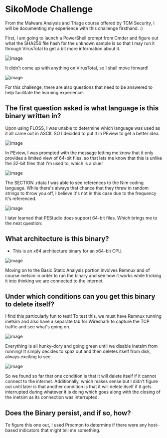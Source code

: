 # SikoMode Challenge 
From the Malware Analysis and Triage course offered by TCM Security, I will be documenting my experience with this challenge firsthand. :)

First, I am going to launch a PowerShell prompt from Cmder and figure out what the SHA256 file hash for the unknown sample is so that I may run it through VirusTotal to get a bit more information about it.

![image](https://github.com/CertainRisk/sikomode-challenge-MAT/assets/141761181/946d0ad6-2abb-4c64-8382-69cccb7f65a3)

It didn't come up with anything on VirusTotal, so I shall move forward!

![image](https://github.com/CertainRisk/sikomode-challenge-MAT/assets/141761181/d31bc824-c461-4f7f-8633-bd9fb2045387)

For this challenge, there are also questions that need to be answered to help facilitate the learning experience.

## **The first question asked is what language is this binary written in?**
Upon using FLOSS, I was unable to determine which language was used as it all came out in ASCII. SO I decided to put it in PEview to get a better idea.

![image](https://github.com/CertainRisk/sikomode-challenge-MAT/assets/141761181/6cf95cc1-ba0f-4d32-a0de-8eb192e29eb9)

In PEview, I was prompted with the message letting me know that it only provides a limited view of 64-bit files, so that lets me know that this is unlike the 32-bit files that I'm used to, which is a clue!

![image](https://github.com/CertainRisk/sikomode-challenge-MAT/assets/141761181/2970fdb5-1537-41c5-8f3c-7a0ec9a2ad27)

The SECTION .rdata I was able to see references to the Nim coding language. While there's always that chance that they threw in random strings to throw you off, I believe it's not in this case due to the frequency it's referenced.

![image](https://github.com/CertainRisk/sikomode-challenge-MAT/assets/141761181/485f9767-dc7c-45bc-904f-b948a35dbaf0)

I later learned that PEStudio does support 64-bit files. Which brings me to the next question:
## **What architecture is this binary?**
- This is an x64 architecture binary for an x64-bit CPU.

![image](https://github.com/CertainRisk/sikomode-challenge-MAT/assets/141761181/cd522f9a-1e3e-48b6-8dfe-13f43eeda13f)

Moving on to the Basic Static Analysis portion involves Remnux and of course inetsim in order to run the binary and see how it works while tricking it into thinking we are connected to the internet.

## **Under which conditions can you get this binary to delete itself?**

I find this particularly fun to test! To test this, we must have Remnux running inetsim and also have a separate tab for Wireshark to capture the TCP traffic and see what's going on.

![image](https://github.com/CertainRisk/sikomode-challenge-MAT/assets/141761181/45428fac-4297-4e66-8fd9-b521510a0de4)

Everything is all hunky-dory and going green until we disable inetsim from running! It simply decides to spaz out and then deletes itself from disk, always exciting to see.

![image](https://github.com/CertainRisk/sikomode-challenge-MAT/assets/141761181/0b239afc-8f21-4b29-a641-5aa2a4193992)

So we found so far that one condition is that it will delete itself if it cannot connect to the internet. Additionally, which makes sense but I didn't figure out until later is that another condition is that it will delete itself if it gets interrupted during whatever it is doing which goes along with the closing of the inetsim as its connection was interrupted.

## **Does the Binary persist, and if so, how?**

To figure this one out, I used Procmon to determine if there were any host-based indicators that might tell me something.

